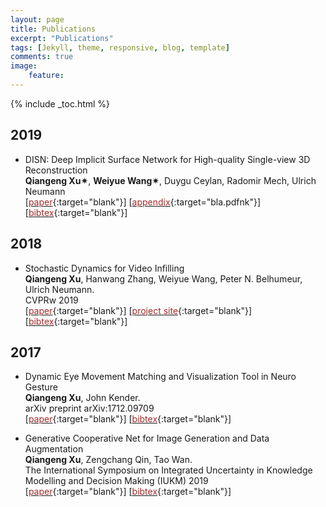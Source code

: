 ```yaml
---
layout: page
title: Publications
excerpt: "Publications"
tags: [Jekyll, theme, responsive, blog, template]
comments: true
image: 
    feature: 
---
```


{% include _toc.html %}
## 2019
* DISN: Deep Implicit Surface Network for High-quality Single-view 3D Reconstruction  
 <b>Qiangeng Xu&#10036;</b>, <b>Weiyue Wang&#10036;</b>, Duygu Ceylan, Radomir Mech, Ulrich Neumann    
\[[<font color="brown">paper</font>](https://arxiv.org/abs/1905.10711){:target="blank"}\] \[[<font color="brown">appendix</font>](http://www-scf.usc.edu/~weiyuewa/papers/neurips_2019_supp.pdf){:target="bla.pdfnk"}\] \[[<font color="brown">bibtex</font>](https://scholar.googleusercontent.com/scholar.bib?q=info:UPwj3GF7o8wJ:scholar.google.com/&output=citation&scisdr=CgXBxboTEKLElRCmUVk:AAGBfm0AAAAAXPWjSVmzWoND0juApVp9f5AixLcV6ut0&scisig=AAGBfm0AAAAAXPWjSQHc8rmq-widKvlIqm7gUQp8vfTP&scisf=4&ct=citation&cd=-1&hl=en){:target="blank"}\]

## 2018
* Stochastic Dynamics for Video Infilling  
 <b>Qiangeng Xu</b>, Hanwang Zhang, Weiyue Wang, Peter N. Belhumeur, Ulrich Neumann.  
  CVPRw 2019  
\[[<font color="brown">paper</font>](https://arxiv.org/abs/1809.00263){:target="blank"}\] \[[<font color="brown">project site</font>](../projects/project_sites/SDVI/video_results.html){:target="blank"}\] \[[<font color="brown">bibtex</font>](https://dblp.uni-trier.de/rec/bibtex/journals/corr/abs-1809-00263){:target="blank"}\]

## 2017

* Dynamic Eye Movement Matching and Visualization Tool in Neuro Gesture  
  <b>Qiangeng Xu</b>, John Kender.   
  arXiv preprint arXiv:1712.09709  
\[[<font color="brown">paper</font>](https://arxiv.org/abs/1712.09709){:target="blank"}\] \[[<font color="brown">bibtex</font>](https://scholar.googleusercontent.com/scholar.bib?q=info:0HESnj0oGOAJ:scholar.google.com/&output=citation&scisdr=CgXBxboTEKLElRCnegQ:AAGBfm0AAAAAXPWiYgR2fWUrwxtDg5aezq4diO5Ao_Ux&scisig=AAGBfm0AAAAAXPWiYvPQJmYFYJC12OUxVSejeLljvxXW&scisf=4&ct=citation&cd=-1&hl=en){:target="blank"}\]

* Generative Cooperative Net for Image Generation and Data Augmentation  
  <b>Qiangeng Xu</b>, Zengchang Qin, Tao Wan.   
  The International Symposium on Integrated Uncertainty in Knowledge Modelling and Decision Making (IUKM) 2019  
\[[<font color="brown">paper</font>](https://arxiv.org/abs/1705.02887){:target="blank"}\] \[[<font color="brown">bibtex</font>](https://scholar.googleusercontent.com/scholar.bib?q=info:IaUJ9Qfpo-AJ:scholar.google.com/&output=citation&scisdr=CgXBxboTEKLElRCnKNY:AAGBfm0AAAAAXPWiMNZyMSXDwmQbJvp9YN3zhO3y2u9A&scisig=AAGBfm0AAAAAXPWiMG2-1GA5HxVroDHJs7Od8Ca8XskI&scisf=4&ct=citation&cd=-1&hl=en){:target="blank"}\]